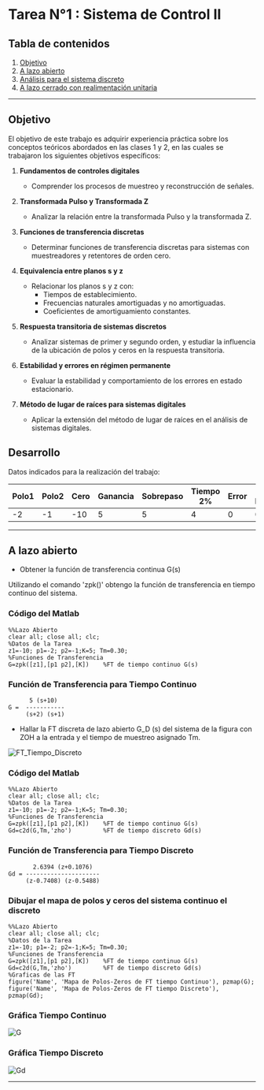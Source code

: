 # Tarea N°1 : Sistema de Control II

## Tabla de contenidos
1. [Objetivo](#objetivo)
2. [A lazo abierto](#a-lazo-abierto)
3. [Análisis para el sistema discreto](#análisis-para-el-sistema-discreto)
4. [A lazo cerrado con realimentación unitaria](#a-lazo-cerrado-con-realimentación-unitaria)
   
---

## Objetivo

El objetivo de este trabajo es adquirir experiencia práctica sobre los conceptos teóricos abordados en las clases 1 y 2, en las cuales se trabajaron los siguientes objetivos específicos:

1. **Fundamentos de controles digitales**  
   - Comprender los procesos de muestreo y reconstrucción de señales.

2. **Transformada Pulso y Transformada Z**  
   - Analizar la relación entre la transformada Pulso y la transformada Z.

3. **Funciones de transferencia discretas**  
   - Determinar funciones de transferencia discretas para sistemas con muestreadores y retentores de orden cero.

4. **Equivalencia entre planos s y z**  
   - Relacionar los planos s y z con:
     - Tiempos de establecimiento.
     - Frecuencias naturales amortiguadas y no amortiguadas.
     - Coeficientes de amortiguamiento constantes.

5. **Respuesta transitoria de sistemas discretos**  
   - Analizar sistemas de primer y segundo orden, y estudiar la influencia de la ubicación de polos y ceros en la respuesta transitoria.

6. **Estabilidad y errores en régimen permanente**  
   - Evaluar la estabilidad y comportamiento de los errores en estado estacionario.

7. **Método de lugar de raíces para sistemas digitales**  
   - Aplicar la extensión del método de lugar de raíces en el análisis de sistemas digitales.

## Desarrollo

Datos indicados para la realización del trabajo:

| Polo1 | Polo2 | Cero | Ganancia | Sobrepaso | Tiempo 2% | Error | Tiempo Muestreo |
|-------|-------|------|----------|-----------|-----------|-------|-----------------|
| -2    | -1    | -10  | 5        | 5         | 4         | 0     | 0.30            |

---

## A lazo abierto

- Obtener la función de transferencia continua G(s)

Utilizando el comando 'zpk()' obtengo la función de transferencia en tiempo continuo del sistema.

### Código del Matlab

```
%%Lazo Abierto
clear all; close all; clc;
%Datos de la Tarea
z1=-10; p1=-2; p2=-1;K=5; Tm=0.30;
%Funciones de Transferencia
G=zpk([z1],[p1 p2],[K])    %FT de tiempo continuo G(s)
```

### Función de Transferencia para Tiempo Continuo

```
      5 (s+10)
G =  -----------
     (s+2) (s+1)
```

- Hallar la FT discreta de lazo abierto G_D (s) del sistema de la figura con ZOH a la entrada y el tiempo de muestreo asignado Tm.

![FT_Tiempo_Discreto](https://github.com/user-attachments/assets/68681016-9542-4f2a-9aa7-96eb03a68aff)

### Código del Matlab

```
%%Lazo Abierto
clear all; close all; clc;
%Datos de la Tarea
z1=-10; p1=-2; p2=-1;K=5; Tm=0.30;
%Funciones de Transferencia
G=zpk([z1],[p1 p2],[K])    %FT de tiempo continuo G(s)
Gd=c2d(G,Tm,'zho')         %FT de tiempo discreto Gd(s)
```

### Función de Transferencia para Tiempo Discreto

```
       2.6394 (z+0.1076)
Gd = ---------------------
     (z-0.7408) (z-0.5488)
```

### Dibujar el mapa de polos y ceros del sistema continuo el discreto 

```
%%Lazo Abierto
clear all; close all; clc;
%Datos de la Tarea
z1=-10; p1=-2; p2=-1;K=5; Tm=0.30;
%Funciones de Transferencia
G=zpk([z1],[p1 p2],[K])    %FT de tiempo continuo G(s)
Gd=c2d(G,Tm,'zho')         %FT de tiempo discreto Gd(s)
%Graficas de las FT
figure('Name', 'Mapa de Polos-Zeros de FT tiempo Continuo'), pzmap(G);        
figure('Name', 'Mapa de Polos-Zeros de FT tiempo Discreto'), pzmap(Gd);
```

### Gráfica Tiempo Continuo

![G](https://github.com/user-attachments/assets/eec8aa96-17cb-480d-9715-b2d27b63a384)

### Gráfica Tiempo Discreto

![Gd](https://github.com/user-attachments/assets/43873d23-a396-4f0c-ab20-c08b727c098d)

---

